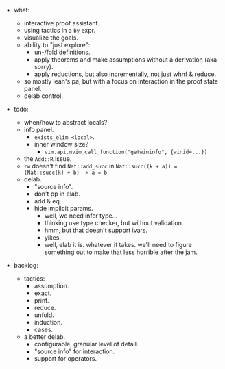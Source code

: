 
- what:
    - interactive proof assistant.
    - using tactics in a `by` expr.
    - visualize the goals.
    - ability to "just explore":
        - un-/fold definitions.
        - apply theorems and make assumptions without a derivation (aka sorry).
        - apply reductions, but also incrementally, not just whnf & reduce.
    - so mostly lean's pa, but with a focus on interaction in the proof state panel.
    - delab control.


- todo:
    - when/how to abstract locals?
    - info panel.
        - `exists_elim <local>`.
        - inner window size?
            - `vim.api.nvim_call_function("getwininfo", {winid=...})`
    - the `Add::R` issue.
    - `rw` doesn't find `Nat::add_succ` in `Nat::succ((k + a)) = (Nat::succ(k) + b) -> a = b`
    - delab.
        - "source info".
        - don't pp in elab.
        - add & eq.
        - hide implicit params.
            - well, we need infer type...
            - thinking use type checker, but without validation.
            - hmm, but that doesn't support ivars.
            - yikes.
            - well, elab it is. whatever it takes.
              we'll need to figure something out to make that less horrible after the jam.


- backlog:
    - tactics:
        - assumption.
        - exact.
        - print.
        - reduce.
        - unfold.
        - induction.
        - cases.
    - a better delab.
        - configurable, granular level of detail.
        - "source info" for interaction.
        - support for operators.

